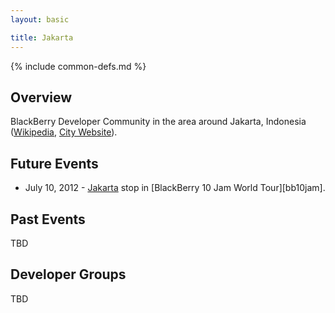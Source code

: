 ```yaml
---
layout: basic

title: Jakarta
---
```

{% include common-defs.md %}

## Overview

BlackBerry Developer Community in the area around Jakarta, Indonesia
([Wikipedia](http://en.wikipedia.org/wiki/Jakarta), [City Website](http://www.jakarta.go.id/)).

## Future Events

* July 10, 2012 - [Jakarta](http://www.blackberryjamworldtour.com/jakarta) stop in [BlackBerry 10 Jam World Tour][bb10jam].

## Past Events

TBD

## Developer Groups

TBD


